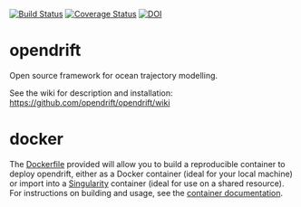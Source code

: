 [![Build Status](https://travis-ci.org/OpenDrift/opendrift.svg?branch=master)](https://travis-ci.org/OpenDrift/opendrift)
[![Coverage Status](https://coveralls.io/repos/github/OpenDrift/opendrift/badge.svg?branch=master)](https://coveralls.io/github/OpenDrift/opendrift?branch=master)
[![DOI](https://zenodo.org/badge/DOI/10.5281/zenodo.582321.svg)](https://doi.org/10.5281/zenodo.582321)


opendrift
=========

Open source framework for ocean trajectory modelling.

See the wiki for description and installation: https://github.com/opendrift/opendrift/wiki

docker
======

The [Dockerfile](Dockerfile) provided will allow you to build a reproducible container
to deploy opendrift, either as a Docker container (ideal for your local machine) or
import into a [Singularity](https://singularityware.github.io) container (ideal for use
on a shared resource). For instructions on building and usage, see the 
[container documentation](docs/containers.md).
